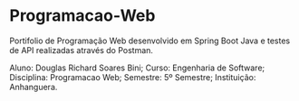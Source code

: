 # Programacao-Web
Portifolio de Programação Web desenvolvido em Spring Boot Java e testes de API realizadas através do Postman. 

Aluno: Douglas Richard Soares Bini;
Curso: Engenharia de Software;
Disciplina: Programacao Web;
Semestre: 5º Semestre;
Instituição: Anhanguera. 
